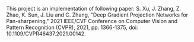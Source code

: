 This project is an implementation of following paper:
S. Xu, J. Zhang, Z. Zhao, K. Sun, J. Liu and C. Zhang, "Deep Gradient Projection Networks for Pan-sharpening," 2021 IEEE/CVF Conference on Computer Vision and Pattern Recognition (CVPR), 2021, pp. 1366-1375, doi: 10.1109/CVPR46437.2021.00142.